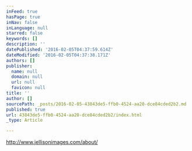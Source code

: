 ```yaml
---
inFeed: true
hasPage: true
inNav: false
inLanguage: null
starred: false
keywords: []
description: ''
datePublished: '2016-02-05T04:37:59.614Z'
dateModified: '2016-02-05T04:37:38.171Z'
authors: []
publisher:
  name: null
  domain: null
  url: null
  favicon: null
title: ''
author: []
sourcePath: _posts/2016-02-05-43843de5-ffb0-4524-aa20-dce84cded2b2.md
published: true
url: 43843de5-ffb0-4524-aa20-dce84cded2b2/index.html
_type: Article

---
```

http://www.jellisonimages.com/about/